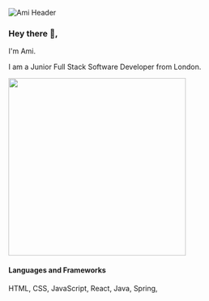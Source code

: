 ![Ami Header](https://user-images.githubusercontent.com/93127687/150793558-bf19dd6e-f71d-4b5e-aa50-d54db21a0c7e.jpg)

### Hey there 👋,

<p>I'm Ami.</p>
<p>I am a Junior Full Stack Software Developer from London.</p>
<img src="https://github-readme-stats.vercel.app/api?username=Ami-007&show_icons=true&count_private=true&theme=react" width="350">

<h4>Languages and Frameworks</h4>
HTML, CSS, JavaScript, React, Java, Spring, 
<!--
Here are some ideas to get you started:

- 🔭 I’m currently working on ...
- 🌱 I’m currently learning ...
- 👯 I’m looking to collaborate on ...
- 🤔 I’m looking for help with ...
- 💬 Ask me about ...
- 📫 How to reach me: ...
- 😄 Pronouns: ...
- ⚡ Fun fact: ...
-->
<p><a href="https://www.linkedin.com/in/ami-fletcher-94b724aa/">
<img src="https://github-readme-stats.vercel.app/api?username=Ami-007&show_icons=true&count_private=true&theme=react" width="350">
</a></p>

